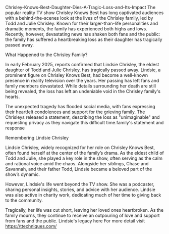 Chrisley-Knows-Best-Daughter-Dies-A-Tragic-Loss-and-Its-Impact
The popular reality TV show Chrisley Knows Best has long captivated audiences with a behind-the-scenes look at the lives of the Chrisley family, led by Todd and Julie Chrisley. Known for their larger-than-life personalities and dramatic moments, the family has experienced both highs and lows. Recently, however, devastating news has shaken both fans and the public: the family has suffered a heartbreaking loss as their daughter has tragically passed away.

What Happened to the Chrisley Family?

In early February 2025, reports confirmed that Lindsie Chrisley, the eldest daughter of Todd and Julie Chrisley, has tragically passed away. Lindsie, a prominent figure on Chrisley Knows Best, had become a well-known presence in reality television over the years. Her passing has left fans and family members devastated. While details surrounding her death are still being revealed, the loss has left an undeniable void in the Chrisley family's hearts.

The unexpected tragedy has flooded social media, with fans expressing their heartfelt condolences and support for the grieving family. The Chrisleys released a statement, describing the loss as "unimaginable" and requesting privacy as they navigate this difficult time.family's statement and response

Remembering Lindsie Chrisley

Lindsie Chrisley, widely recognized for her role on Chrisley Knows Best, often found herself at the center of the family’s drama. As the eldest child of Todd and Julie, she played a key role in the show, often serving as the calm and rational voice amid the chaos. Alongside her siblings, Chase and Savannah, and their father Todd, Lindsie became a beloved part of the show’s dynamic.

However, Lindsie's life went beyond the TV show. She was a podcaster, sharing personal insights, stories, and advice with her audience. Lindsie was also active in charity work, dedicating much of her time to giving back to the community.

Tragically, her life was cut short, leaving her loved ones heartbroken. As the family mourns, they continue to receive an outpouring of love and support from fans and the public. Lindsie's legacy here
For more detail visit https://ttechniques.com/
